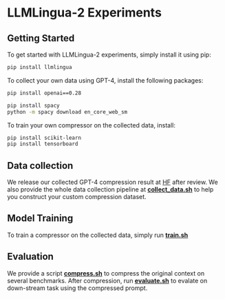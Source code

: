# LLMLingua-2 Experiments

## Getting Started

To get started with LLMLingua-2 experiments, simply install it using pip:

```bash
pip install llmlingua
```

To collect your own data using GPT-4, install the following packages:
```bash
pip install openai==0.28

pip install spacy
python -m spacy download en_core_web_sm
```

To train your own compressor on the collected data, install:
```bash
pip install scikit-learn
pip install tensorboard
```

## Data collection

We release our collected GPT-4 compression result at [HF](https://huggingface.co/datasets/microsoft/MeetingBank-LLMCompressed) after review. We also provide the whole data collection pipeline at [**collect_data.sh**](data_collection/collect_data.sh) to help you construct your custom compression dataset.

## Model Training

To train a compressor on the collected data, simply run [**train.sh**](model_training/train.sh)

## Evaluation

We provide a script [**compress.sh**](evaluation/scripts/compress.sh) to compress the original context on several benchmarks. After compression, run [**evaluate.sh**](evaluation/scripts/evaluate.sh) to evalate on down-stream task using the compressed prompt.
